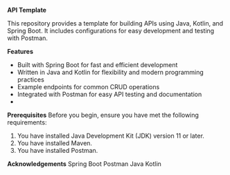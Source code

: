 **API Template**

This repository provides a template for building APIs using Java, Kotlin, and Spring Boot. It includes configurations for easy development and testing with Postman.

**Features**
- Built with Spring Boot for fast and efficient development
- Written in Java and Kotlin for flexibility and modern programming practices
- Example endpoints for common CRUD operations
- Integrated with Postman for easy API testing and documentation
- 
**Prerequisites**
Before you begin, ensure you have met the following requirements:

1. You have installed Java Development Kit (JDK) version 11 or later.
2. You have installed Maven.
3. You have installed Postman.

**Acknowledgements**
Spring Boot
Postman
Java
Kotlin
